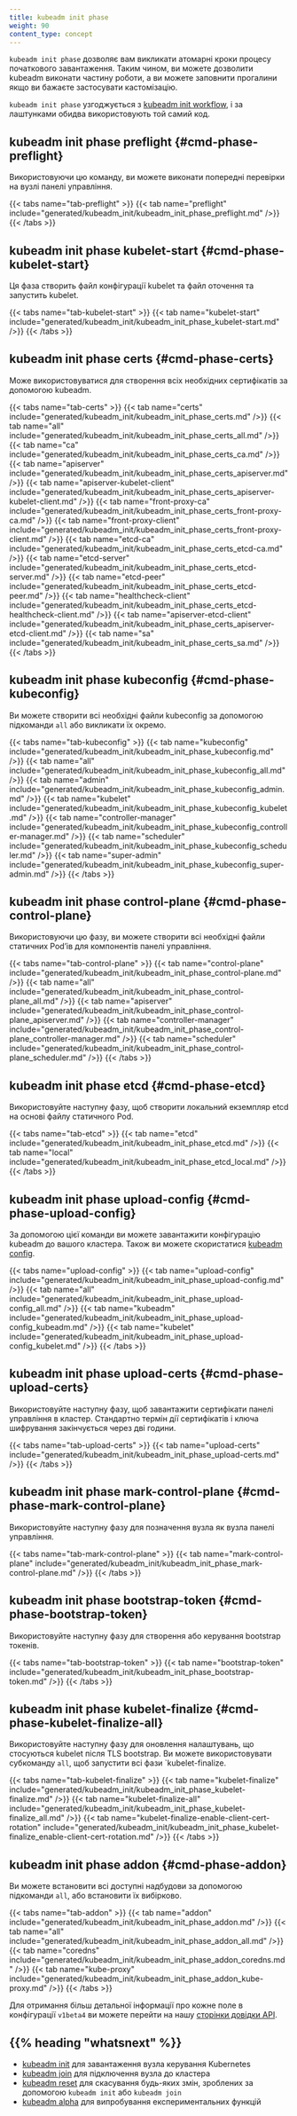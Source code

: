 ```yaml
---
title: kubeadm init phase
weight: 90
content_type: concept
---
```


`kubeadm init phase` дозволяє вам викликати атомарні кроки процесу початкового завантаження. Таким чином, ви можете дозволити kubeadm виконати частину роботи, а ви можете заповнити прогалини якщо ви бажаєте застосувати кастомізацію.

`kubeadm init phase` узгоджується з [kubeadm init workflow](/uk/docs/reference/setup-tools/kubeadm/kubeadm-init/#init-workflow), і за лаштунками обидва використовують той самий код.

## kubeadm init phase preflight {#cmd-phase-preflight}

Використовуючи цю команду, ви можете виконати попередні перевірки на вузлі панелі управління.

{{< tabs name="tab-preflight" >}}
{{< tab name="preflight" include="generated/kubeadm_init/kubeadm_init_phase_preflight.md" />}}
{{< /tabs >}}

## kubeadm init phase kubelet-start {#cmd-phase-kubelet-start}

Ця фаза створить файл конфігурації kubelet та файл оточення та запустить kubelet.

{{< tabs name="tab-kubelet-start" >}}
{{< tab name="kubelet-start" include="generated/kubeadm_init/kubeadm_init_phase_kubelet-start.md" />}}
{{< /tabs >}}

## kubeadm init phase certs {#cmd-phase-certs}

Може використовуватися для створення всіх необхідних сертифікатів за допомогою kubeadm.

{{< tabs name="tab-certs" >}}
{{< tab name="certs" include="generated/kubeadm_init/kubeadm_init_phase_certs.md" />}}
{{< tab name="all" include="generated/kubeadm_init/kubeadm_init_phase_certs_all.md" />}}
{{< tab name="ca" include="generated/kubeadm_init/kubeadm_init_phase_certs_ca.md" />}}
{{< tab name="apiserver" include="generated/kubeadm_init/kubeadm_init_phase_certs_apiserver.md" />}}
{{< tab name="apiserver-kubelet-client" include="generated/kubeadm_init/kubeadm_init_phase_certs_apiserver-kubelet-client.md" />}}
{{< tab name="front-proxy-ca" include="generated/kubeadm_init/kubeadm_init_phase_certs_front-proxy-ca.md" />}}
{{< tab name="front-proxy-client" include="generated/kubeadm_init/kubeadm_init_phase_certs_front-proxy-client.md" />}}
{{< tab name="etcd-ca" include="generated/kubeadm_init/kubeadm_init_phase_certs_etcd-ca.md" />}}
{{< tab name="etcd-server" include="generated/kubeadm_init/kubeadm_init_phase_certs_etcd-server.md" />}}
{{< tab name="etcd-peer" include="generated/kubeadm_init/kubeadm_init_phase_certs_etcd-peer.md" />}}
{{< tab name="healthcheck-client" include="generated/kubeadm_init/kubeadm_init_phase_certs_etcd-healthcheck-client.md" />}}
{{< tab name="apiserver-etcd-client" include="generated/kubeadm_init/kubeadm_init_phase_certs_apiserver-etcd-client.md" />}}
{{< tab name="sa" include="generated/kubeadm_init/kubeadm_init_phase_certs_sa.md" />}}
{{< /tabs >}}

## kubeadm init phase kubeconfig {#cmd-phase-kubeconfig}

Ви можете створити всі необхідні файли kubeconfig за допомогою підкоманди `all` або викликати їх окремо.

{{< tabs name="tab-kubeconfig" >}}
{{< tab name="kubeconfig" include="generated/kubeadm_init/kubeadm_init_phase_kubeconfig.md" />}}
{{< tab name="all" include="generated/kubeadm_init/kubeadm_init_phase_kubeconfig_all.md" />}}
{{< tab name="admin" include="generated/kubeadm_init/kubeadm_init_phase_kubeconfig_admin.md" />}}
{{< tab name="kubelet" include="generated/kubeadm_init/kubeadm_init_phase_kubeconfig_kubelet.md" />}}
{{< tab name="controller-manager" include="generated/kubeadm_init/kubeadm_init_phase_kubeconfig_controller-manager.md" />}}
{{< tab name="scheduler" include="generated/kubeadm_init/kubeadm_init_phase_kubeconfig_scheduler.md" />}}
{{< tab name="super-admin" include="generated/kubeadm_init/kubeadm_init_phase_kubeconfig_super-admin.md" />}}
{{< /tabs >}}

## kubeadm init phase control-plane {#cmd-phase-control-plane}

Використовуючи цю фазу, ви можете створити всі необхідні файли статичних Podʼів для компонентів панелі управління.

{{< tabs name="tab-control-plane" >}}
{{< tab name="control-plane" include="generated/kubeadm_init/kubeadm_init_phase_control-plane.md" />}}
{{< tab name="all" include="generated/kubeadm_init/kubeadm_init_phase_control-plane_all.md" />}}
{{< tab name="apiserver" include="generated/kubeadm_init/kubeadm_init_phase_control-plane_apiserver.md" />}}
{{< tab name="controller-manager" include="generated/kubeadm_init/kubeadm_init_phase_control-plane_controller-manager.md" />}}
{{< tab name="scheduler" include="generated/kubeadm_init/kubeadm_init_phase_control-plane_scheduler.md" />}}
{{< /tabs >}}

## kubeadm init phase etcd {#cmd-phase-etcd}

Використовуйте наступну фазу, щоб створити локальний екземпляр etcd на основі файлу статичного Pod.

{{< tabs name="tab-etcd" >}}
{{< tab name="etcd" include="generated/kubeadm_init/kubeadm_init_phase_etcd.md" />}}
{{< tab name="local" include="generated/kubeadm_init/kubeadm_init_phase_etcd_local.md" />}}
{{< /tabs >}}

## kubeadm init phase upload-config {#cmd-phase-upload-config}

За допомогою цієї команди ви можете завантажити конфігурацію kubeadm до вашого кластера. Також ви можете скористатися [kubeadm config](/uk/docs/reference/setup-tools/kubeadm/kubeadm-config/).

{{< tabs name="upload-config" >}}
{{< tab name="upload-config" include="generated/kubeadm_init/kubeadm_init_phase_upload-config.md" />}}
{{< tab name="all" include="generated/kubeadm_init/kubeadm_init_phase_upload-config_all.md" />}}
{{< tab name="kubeadm" include="generated/kubeadm_init/kubeadm_init_phase_upload-config_kubeadm.md" />}}
{{< tab name="kubelet" include="generated/kubeadm_init/kubeadm_init_phase_upload-config_kubelet.md" />}}
{{< /tabs >}}

## kubeadm init phase upload-certs {#cmd-phase-upload-certs}

Використовуйте наступну фазу, щоб завантажити сертифікати панелі управління в кластер. Стандартно термін дії сертифікатів і ключа шифрування закінчується через дві години.

{{< tabs name="tab-upload-certs" >}}
{{< tab name="upload-certs" include="generated/kubeadm_init/kubeadm_init_phase_upload-certs.md" />}}
{{< /tabs >}}

## kubeadm init phase mark-control-plane {#cmd-phase-mark-control-plane}

Використовуйте наступну фазу для позначення вузла як вузла панелі управління.

{{< tabs name="tab-mark-control-plane" >}}
{{< tab name="mark-control-plane" include="generated/kubeadm_init/kubeadm_init_phase_mark-control-plane.md" />}}
{{< /tabs >}}

## kubeadm init phase bootstrap-token {#cmd-phase-bootstrap-token}

Використовуйте наступну фазу для створення або керування bootstrap токенів.

{{< tabs name="tab-bootstrap-token" >}}
{{< tab name="bootstrap-token" include="generated/kubeadm_init/kubeadm_init_phase_bootstrap-token.md" />}}
{{< /tabs >}}

## kubeadm init phase kubelet-finalize {#cmd-phase-kubelet-finalize-all}

Використовуйте наступну фазу для оновлення налаштувань, що стосуються kubelet після TLS bootstrap. Ви можете використовувати субкоманду `all`, щоб запустити всі фази `kubelet-finalize.

{{< tabs name="tab-kubelet-finalize" >}}
{{< tab name="kubelet-finalize" include="generated/kubeadm_init/kubeadm_init_phase_kubelet-finalize.md" />}}
{{< tab name="kubelet-finalize-all" include="generated/kubeadm_init/kubeadm_init_phase_kubelet-finalize_all.md" />}}
{{< tab name="kubelet-finalize-enable-client-cert-rotation" include="generated/kubeadm_init/kubeadm_init_phase_kubelet-finalize_enable-client-cert-rotation.md" />}}
{{< /tabs >}}

## kubeadm init phase addon {#cmd-phase-addon}

Ви можете встановити всі доступні надбудови за допомогою підкоманди `all`, або встановити їх вибірково.

{{< tabs name="tab-addon" >}}
{{< tab name="addon" include="generated/kubeadm_init/kubeadm_init_phase_addon.md" />}}
{{< tab name="all" include="generated/kubeadm_init/kubeadm_init_phase_addon_all.md" />}}
{{< tab name="coredns" include="generated/kubeadm_init/kubeadm_init_phase_addon_coredns.md" />}}
{{< tab name="kube-proxy" include="generated/kubeadm_init/kubeadm_init_phase_addon_kube-proxy.md" />}}
{{< /tabs >}}

Для отримання більш детальної інформації про кожне поле в конфігурації `v1beta4` ви можете перейти на нашу [сторінки довідки API](/uk/docs/reference/config-api/kubeadm-config.v1beta4/).

## {{% heading "whatsnext" %}}

* [kubeadm init](/uk/docs/reference/setup-tools/kubeadm/kubeadm-init/) для завантаження вузла керування Kubernetes
* [kubeadm join](/uk/docs/reference/setup-tools/kubeadm/kubeadm-join/) для підключення вузла до кластера
* [kubeadm reset](/uk/docs/reference/setup-tools/kubeadm/kubeadm-reset/) для скасування будь-яких змін, зроблених за допомогою `kubeadm init` або `kubeadm join`
* [kubeadm alpha](/uk/docs/reference/setup-tools/kubeadm/kubeadm-alpha/) для випробування експериментальних функцій

